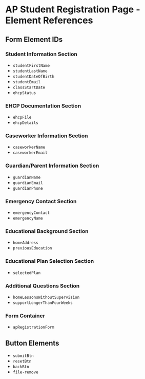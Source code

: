 # AP Student Registration Page - Element References

## Form Element IDs

### Student Information Section
- `studentFirstName`
- `studentLastName`
- `studentDateOfBirth`
- `studentEmail`
- `classStartDate`
- `ehcpStatus`

### EHCP Documentation Section
- `ehcpFile`
- `ehcpDetails`

### Caseworker Information Section
- `caseworkerName`
- `caseworkerEmail`

### Guardian/Parent Information Section
- `guardianName`
- `guardianEmail`
- `guardianPhone`

### Emergency Contact Section
- `emergencyContact`
- `emergencyName`

### Educational Background Section
- `homeAddress`
- `previousEducation`

### Educational Plan Selection Section
- `selectedPlan`

### Additional Questions Section
- `homeLessonsWithoutSupervision`
- `supportLongerThanFourWeeks`



### Form Container
- `apRegistrationForm`

## Button Elements
- `submitBtn`
- `resetBtn`
- `backBtn`
- `file-remove`